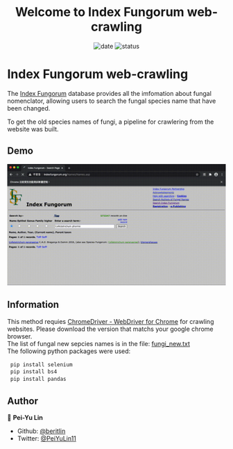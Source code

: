 <h1 align="center">Welcome to Index Fungorum web-crawling </h1>
<p align="center">
  <a>
    <img alt="date" src="https://img.shields.io/github/last-commit/beritlin/Index-Fungorum-web-crawling" target="_blank" />
  </a>
  <a>
    <img alt="status" src="https://img.shields.io/badge/status-done-lightgrey.svg" target="_blank" />
  </a>
</p>

# Index Fungorum web-crawling

The [Index Fungorum](http://www.indexfungorum.org/) database provides all the imfomation about fungal nomenclator, allowing users to search the fungal species name that have been changed. 

To get the old species names of fungi, a pipeline for crawlering from the website was built.

##  Demo

<p align="center"> 
<img src="./Demo.gif" width=700/>
</p>

##  Information

This method requies [ChromeDriver - WebDriver for Chrome](https://chromedriver.chromium.org/) for crawling websites. Please download the version that matchs your google chrome browser.
</br> 
The list of fungal new sepcies names is in the file: [fungi_new.txt](https://github.com/beritlin/Index-Fungorum-web-crawling/blob/master/fungi_new.txt)
</br>
The following python packages were used:

```python
 pip install selenium 
 pip install bs4 
 pip install pandas 
```

## Author

🥀  **Pei-Yu Lin**

- Github: [@beritlin](https://github.com/beritlin)
- Twitter: [@PeiYuLin11](https://twitter.com/PeiYuLin11) 